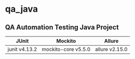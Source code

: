 # qa_java
## QA Automation Testing Java Project
| JUnit         | Mockito            |Allure      |
| :-----------: |:------------------:|:----------:|
| junit v4.13.2 | mockito-core v5.5.0|allure v2.15.0|


